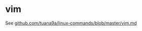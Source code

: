# vim

See [github.com/tuana9a/linux-commands/blob/master/vim.md](https://github.com/tuana9a/linux-commands/blob/master/vim.md)

